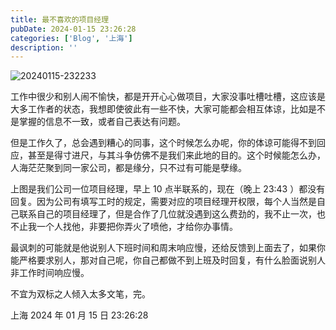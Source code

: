 ```yaml
---
title: 最不喜欢的项目经理
pubDate: 2024-01-15 23:26:28
categories: ['Blog', '上海']
description: ''
---
```


![20240115-232233](https://github.com/condorheroblog/condorheroblog.github.io/assets/47056890/3bc5a141-ca99-4964-ba36-c38cb997a33e)

工作中很少和别人闹不愉快，都是开开心心做项目，大家没事吐槽吐槽，这应该是大多工作者的状态，我想即使彼此有一些不快，大家可能都会相互体谅，比如是不是掌握的信息不一致，或者自己表达有问题。

但是工作久了，总会遇到糟心的同事，这个时候怎么办呢，你的体谅可能得不到回应，甚至是得寸进尺，与其斗争仿佛不是我们来此地的目的。这个时候能怎么办，人海茫茫聚到同一家公司，都是缘分，只不过有可能是孽缘。

上图是我们公司一位项目经理，早上 10 点半联系的，现在（晚上 23:43 ）都没有回复。因为公司有填写工时的规定，需要对应的项目经理开权限，每个人当然是自己联系自己的项目经理了，但是合作了几位就没遇到这么费劲的，我不止一次，也不止我一个人找他，非要把你弄火了喷他，才给你办事情。

最讽刺的可能就是他说别人下班时间和周末响应慢，还给反馈到上面去了，如果你能严格要求别人，那对自己呢，你自己都做不到上班及时回复，有什么脸面说别人非工作时间响应慢。

不宜为双标之人倾入太多文笔，完。

上海 2024 年 01 月 15 日 23:26:28
